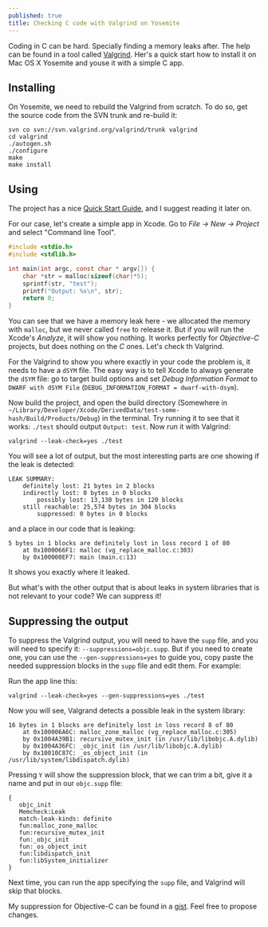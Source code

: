 ```yaml
---
published: true
title: Checking C code with Valgrind on Yosemite
---
```


Coding in C can be hard. Specially finding a memory leaks after. The help can be found in a tool called [Valgrind](http://valgrind.org). Her's a quick start how to install it on Mac OS X Yosemite and youse it with a simple C app.

## Installing
On Yosemite, we need to rebuild the Valgrind from scratch. To do so, get the source code from the SVN trunk and re-build it:

``` shell
svn co svn://svn.valgrind.org/valgrind/trunk valgrind
cd valgrind
./autogen.sh
./configure
make
make install
```

## Using
The project has a nice [Quick Start Guide](http://valgrind.org/docs/manual/quick-start.html#quick-start.intro), and I suggest reading it later on.

For our case, let's create a simple app in Xcode. Go to _File -> New -> Project_ and select "Command line Tool". 

``` c
#include <stdio.h>
#include <stdlib.h>

int main(int argc, const char * argv[]) {
    char *str = malloc(sizeof(char)*5);
    sprintf(str, "test");
    printf("Output: %s\n", str);
    return 0;
}
```

You can see that we have a memory leak here - we allocated the memory with `malloc`, but we never called `free` to release it. But if you will run the Xcode's _Analyze_, it will show you nothing. It works perfectly for _Objective-C_ projects, but does nothing on the _C_ ones. Let's check th Valgrind.

For the Valgrind to show you where exactly in your code the problem is, it needs to have a `dSYM` file. The easy way is to tell Xcode to always generate the `dSYM` file: go to target build options and set _Debug Information Format_ to `DWARF with dSYM File` (`DEBUG_INFORMATION_FORMAT = dwarf-with-dsym`).

Now build the project, and open the build directory (Somewhere in `~/Library/Developer/Xcode/DerivedData/test-some-hash/Build/Products/Debug`) in the terminal. Try running it to see that it works: `./test` should output `Output: test`. Now run it with Valgrind:

``` shell
valgrind --leak-check=yes ./test
```

You will see a lot of output, but the most interesting parts are one showing if the leak is detected:

```
LEAK SUMMARY:
	definitely lost: 21 bytes in 2 blocks
	indirectly lost: 0 bytes in 0 blocks
		possibly lost: 13,130 bytes in 120 blocks
	still reachable: 25,574 bytes in 304 blocks
		suppressed: 0 bytes in 0 blocks
```

and a place in our code that is leaking:

```
5 bytes in 1 blocks are definitely lost in loss record 1 of 80
	at 0x1000066F1: malloc (vg_replace_malloc.c:303)
	by 0x100000EF7: main (main.c:13)
```

It shows you exactly where it leaked.

But what's with the other output that is about leaks in system libraries that is not relevant to your code? We can suppress it!

## Suppressing the output
To suppress the Valgrind output, you will need to have the `supp` file, and you will need to specify it: `--suppressions=objc.supp`. But if you need to create one, you can use the `--gen-suppressions=yes` to guide you, copy paste the needed suppression blocks in the `supp` file and edit them. For example:

Run the app line this:

``` shell
valgrind --leak-check=yes --gen-suppressions=yes ./test
```

Now you will see, Valgrand detects a possible leak in the system library:

```
16 bytes in 1 blocks are definitely lost in loss record 8 of 80
	at 0x100006A6C: malloc_zone_malloc (vg_replace_malloc.c:305)
	by 0x1004A39B1: recursive_mutex_init (in /usr/lib/libobjc.A.dylib)
    by 0x1004A36FC: _objc_init (in /usr/lib/libobjc.A.dylib)
    by 0x10010C87C: _os_object_init (in /usr/lib/system/libdispatch.dylib)
```

Pressing `Y` will show the suppression block, that we can trim a bit, give it a name and put in our `objc.supp` file:

```
{
   objc_init
   Memcheck:Leak
   match-leak-kinds: definite
   fun:malloc_zone_malloc
   fun:recursive_mutex_init
   fun:_objc_init
   fun:_os_object_init
   fun:libdispatch_init
   fun:libSystem_initializer
}
```

Next time, you can run the app specifying the `supp` file, and Valgrind will skip that blocks.

My suppression for Objective-C can be found in a [gist](https://gist.github.com/xslim/ab46a930a956fac27f65). Feel free to propose changes.